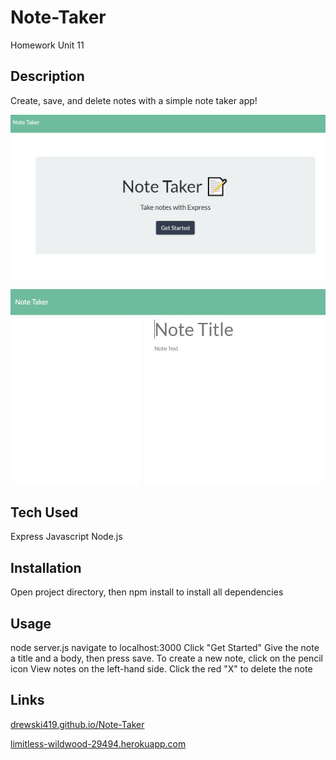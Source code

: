# Note-Taker

Homework  Unit 11


## Description

Create, save, and delete notes with a simple note taker app!

![NoteTaker1](images/NoteTaker1.jpg)

![NoteTaker2](images/NoteTaker2.jpg)


## Tech Used
Express
Javascript
Node.js


## Installation

Open project directory, then npm install to install all dependencies


## Usage

node server.js
navigate to localhost:3000
Click "Get Started"
Give the note a title and a body, then press save.
To create a new note, click on the pencil icon
View notes on the left-hand side. Click the red "X" to delete the note


## Links

[drewski419.github.io/Note-Taker](https://drewski419.github.io/Note-Taker/)

[limitless-wildwood-29494.herokuapp.com](https://limitless-wildwood-29494.herokuapp.com/)

